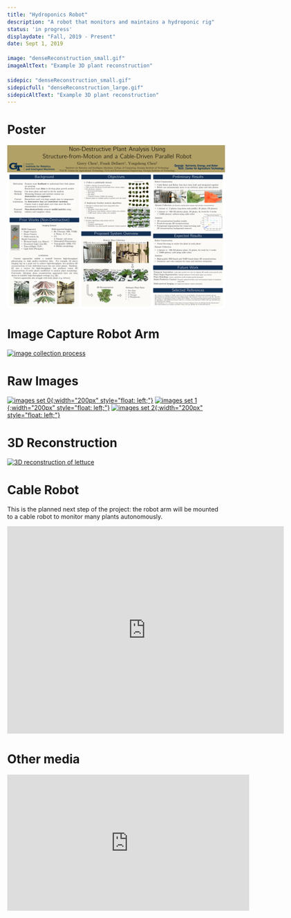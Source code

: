 ```yaml
---
title: "Hydroponics Robot"
description: "A robot that monitors and maintains a hydroponic rig"
status: 'in progress'
displaydate: "Fall, 2019 - Present"
date: Sept 1, 2019

image: "denseReconstruction_small.gif"
imageAltText: "Example 3D plant reconstruction"

sidepic: "denseReconstruction_small.gif"
sidepicfull: "denseReconstruction_large.gif"
sidepicAltText: "Example 3D plant reconstruction"
---
```


# Poster
[![poster](4_poster_compressed.svg)](4_poster.pdf) 

# Image Capture Robot Arm
[![image collection process](plantcapture_small.gif)](plantcapture.mp4) 

# Raw Images
[![images set 0](circle0.gif){:width="200px" style="float: left;"}](circle0_big.gif)
[![images set 1](circle1.gif){:width="200px" style="float: left;"}](circle1_big.gif)
[![images set 2](circle2.gif){:width="200px" style="float: left;"}](circle2.gif)
<br style="clear: both" />

# 3D Reconstruction
[![3D reconstruction of lettuce](denseReconstruction_med.gif)](denseReconstruction_large.gif)

# Cable Robot
This is the planned next step of the project: the robot arm will be mounted to a cable robot to monitor many plants autonomously.

<iframe src="https://myhub.autodesk360.com/ue2946219/shares/public/SH56a43QTfd62c1cd968ba4b2659ad04cc3e?mode=embed" width="640" height="480" allowfullscreen="true" webkitallowfullscreen="true" mozallowfullscreen="true"  frameborder="0"></iframe>

# Other media
<iframe width="560" height="315" src="https://www.youtube.com/embed/LTQs_Olgw5A" frameborder="0" allow="accelerometer; autoplay; encrypted-media; gyroscope; picture-in-picture" allowfullscreen></iframe>